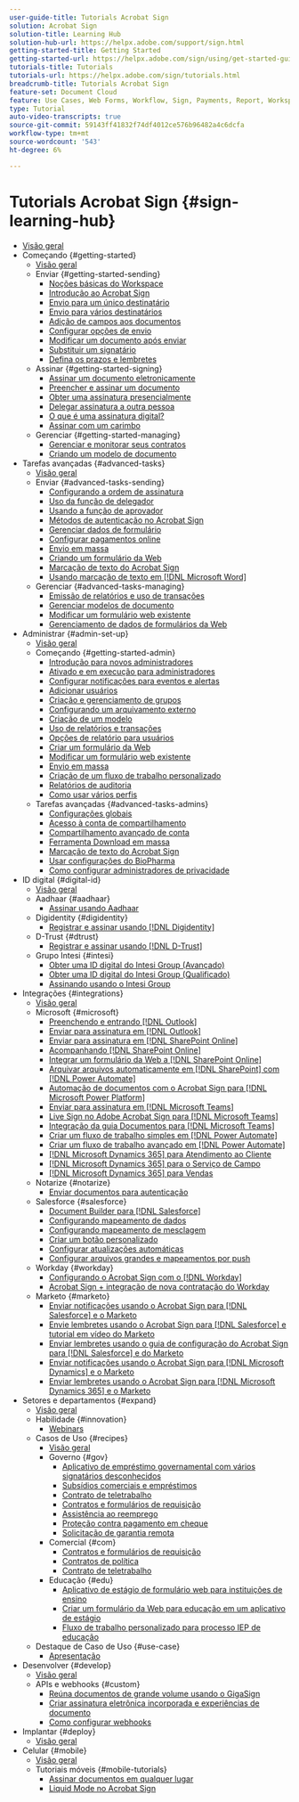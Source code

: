 ```yaml
---
user-guide-title: Tutorials Acrobat Sign
solution: Acrobat Sign
solution-title: Learning Hub
solution-hub-url: https://helpx.adobe.com/support/sign.html
getting-started-title: Getting Started
getting-started-url: https://helpx.adobe.com/sign/using/get-started-guide.html
tutorials-title: Tutorials
tutorials-url: https://helpx.adobe.com/sign/tutorials.html
breadcrumb-title: Tutorials Acrobat Sign
feature-set: Document Cloud
feature: Use Cases, Web Forms, Workflow, Sign, Payments, Report, Workspace, Deadline, Administration, Digital ID, Form, Integrations, Mobile, Skill Builder
type: Tutorial
auto-video-transcripts: true
source-git-commit: 59143ff41832f74df4012ce576b96482a4c6dcfa
workflow-type: tm+mt
source-wordcount: '543'
ht-degree: 6%

---
```



# Tutorials Acrobat Sign {#sign-learning-hub}

+ [Visão geral](overview.md)
+ Começando {#getting-started}
   + [Visão geral](sign-beginner-tutorials/beginner-users-overview.md)
   + Enviar {#getting-started-sending}
      + [Noções básicas do Workspace](sign-beginner-tutorials/quick-tour.md)
      + [Introdução ao Acrobat Sign](sign-beginner-tutorials/new-sender.md)
      + [Envio para um único destinatário](sign-beginner-tutorials/send-to-single-recipient.md)
      + [Envio para vários destinatários](sign-beginner-tutorials/send-to-multiple-recipients.md)
      + [Adição de campos aos documentos](sign-beginner-tutorials/adding-fields.md)
      + [Configurar opções de envio](sign-beginner-tutorials/sending-options.md)
      + [Modificar um documento após enviar](sign-beginner-tutorials/modify-in-flight.md)
      + [Substituir um signatário](sign-beginner-tutorials/replace-signer.md)
      + [Defina os prazos e lembretes](sign-beginner-tutorials/set-deadlines-reminders.md)
   + Assinar {#getting-started-signing}
      + [Assinar um documento eletronicamente](sign-beginner-tutorials/electronically-sign-a-document.md)
      + [Preencher e assinar um documento](sign-beginner-tutorials/fill-and-sign.md)
      + [Obter uma assinatura presencialmente](sign-beginner-tutorials/sign-in-person.md)
      + [Delegar assinatura a outra pessoa](sign-beginner-tutorials/delegate-signing.md)
      + [O que é uma assinatura digital?](sign-beginner-tutorials/sign-with-a-digital-signature.md)
      + [Assinar com um carimbo](sign-beginner-tutorials/sign-with-a-stamp.md)
   + Gerenciar {#getting-started-managing}
      + [Gerenciar e monitorar seus contratos](sign-beginner-tutorials/manage-and-track.md)
      + [Criando um modelo de documento](https://experienceleague.adobe.com/docs/document-cloud-learn/sign-learning-hub/admin-set-up/getting-started-admin/create-a-template.html)
+ Tarefas avançadas {#advanced-tasks}
   + [Visão geral](sign-advanced-users/advanced-users-overview.md)
   + Enviar {#advanced-tasks-sending}
      + [Configurando a ordem de assinatura](sign-advanced-users/setting-up-routing.md)
      + [Uso da função de delegador](sign-advanced-users/delegate-signature.md)
      + [Usando a função de aprovador](sign-advanced-users/add-an-approver.md)
      + [Métodos de autenticação no Acrobat Sign](sign-advanced-users/authentication-methods.md)
      + [Gerenciar dados de formulário](sign-advanced-users/manage-form-data.md)
      + [Configurar pagamentos online](sign-advanced-users/set-up-online-payments.md)
      + [Envio em massa](https://experienceleague.adobe.com/docs/document-cloud-learn/sign-learning-hub/admin-set-up/getting-started-admin/megasign.html)
      + [Criando um formulário da Web](https://experienceleague.adobe.com/docs/document-cloud-learn/sign-learning-hub/admin-set-up/getting-started-admin/webform.html)
      + [Marcação de texto do Acrobat Sign](https://experienceleague.adobe.com/docs/document-cloud-learn/sign-learning-hub/admin-set-up/advanced-tasks-admins/adobe-sign-text-tagging.html)
      + [Usando marcação de texto em  [!DNL Microsoft Word]](sign-advanced-users/text-tagging-word.md)
   + Gerenciar {#advanced-tasks-managing}
      + [Emissão de relatórios e uso de transações](sign-advanced-users/creating-a-report.md)
      + [Gerenciar modelos de documento](sign-advanced-users/edit-a-template.md)
      + [Modificar um formulário web existente](sign-advanced-users/modify-webform.md)
      + [Gerenciamento de dados de formulários da Web](sign-advanced-users/manage-webform-data.md)
+ Administrar {#admin-set-up}
   + [Visão geral](admin/intro-admin-overview.md)
   + Começando {#getting-started-admin}
      + [Introdução para novos administradores](admin/get-started-admin.md)
      + [Ativado e em execução para administradores](admin/up-and-running-admin.md)
      + [Configurar notificações para eventos e alertas](admin/set-up-shared-events-and-alert.md)
      + [Adicionar usuários](admin/add-users-to-your-account.md)
      + [Criação e gerenciamento de grupos](admin/create-and-manage-groups.md)
      + [Configurando um arquivamento externo](admin/set-up-your-external-archive.md)
      + [Criação de um modelo](sign-advanced-users/create-a-template.md)
      + [Uso de relatórios e transações](https://experienceleague.adobe.com/en/docs/document-cloud-learn/sign-learning-hub/advanced-tasks/advanced-tasks-managing/creating-a-report)
      + [Opções de relatório para usuários](admin/report-options.md)
      + [Criar um formulário da Web](sign-advanced-users/webform.md)
      + [Modificar um formulário web existente](https://experienceleague.adobe.com/docs/document-cloud-learn/sign-learning-hub/advanced-tasks/advanced-tasks-managing/modify-webform.html)
      + [Envio em massa](sign-advanced-users/megasign.md)
      + [Criação de um fluxo de trabalho personalizado](admin/building-a-custom-workflow.md)
      + [Relatórios de auditoria](admin/audit-reports.md)
      + [Como usar vários perfis](admin/multiple-profiles.md)
   + Tarefas avançadas {#advanced-tasks-admins}
      + [Configurações globais](admin/learn-about-global-settings.md)
      + [Acesso à conta de compartilhamento](admin/share-account-access.md)
      + [Compartilhamento avançado de conta](admin/advanced-account-sharing.md)
      + [Ferramenta Download em massa](admin/bulk-download-tool.md)
      + [Marcação de texto do Acrobat Sign](sign-advanced-users/adobe-sign-text-tagging.md)
      + [Usar configurações do BioPharma](admin/use-bio-pharma-settings.md)
      + [Como configurar administradores de privacidade](admin/privacy.md)
+ ID digital {#digital-id}
   + [Visão geral](digitalid/digitalid-overview.md)
   + Aadhaar {#aadhaar}
      + [Assinar usando Aadhaar](digitalid/aadhaar-sign.md)
   + Digidentity {#digidentity}
      + [Registrar e assinar usando  [!DNL Digidentity]](digitalid/digidentity-sign.md)
   + D-Trust {#dtrust}
      + [Registrar e assinar usando [!DNL D-Trust]](digitalid/d-trust.md)
   + Grupo Intesi {#intesi}
      + [Obter uma ID digital do Intesi Group (Avançado)](digitalid/intesi-advanced.md)
      + [Obter uma ID digital do Intesi Group (Qualificado)](digitalid/intesi-qualified.md)
      + [Assinando usando o Intesi Group](digitalid/intesi-sign.md)
+ Integrações {#integrations}
   + [Visão geral](integrations/integrations-overview.md)
   + Microsoft {#microsoft}
      + [Preenchendo e entrando [!DNL Outlook]](integrations/fill-and-sign-doc-microsoft-outlook.md)
      + [Enviar para assinatura em  [!DNL Outlook]](integrations/send-for-signature-with-outlook.md)
      + [Enviar para assinatura em  [!DNL SharePoint Online]](integrations/send-for-signature-with-sharepoint-online.md)
      + [Acompanhando  [!DNL SharePoint Online]](integrations/track-an-agreement-with-sharepoint-online.md)
      + [Integrar um formulário da Web a  [!DNL SharePoint Online]](integrations/integrate-web-form-sharepoint-online.md)
      + [Arquivar arquivos automaticamente em  [!DNL SharePoint] com [!DNL Power Automate]](integrations/auto-archive-sharepoint-power-automate.md)
      + [Automação de documentos com o Acrobat Sign para  [!DNL Microsoft Power Platform]](integrations/documentautomation.md)
      + [Enviar para assinatura em  [!DNL Microsoft Teams]](integrations/adobe-sign-teams-mortgage.md)
      + [Live Sign no Adobe Acrobat Sign para [!DNL Microsoft Teams]](integrations/live-sign-microsoft-teams.md)
      + [Integração da guia Documentos para  [!DNL Microsoft Teams]](integrations/acrobat-sign-teams-documents-tab.md)
      + [Criar um fluxo de trabalho simples em  [!DNL Power Automate]](integrations/simple-workflow-power-automate.md)
      + [Criar um fluxo de trabalho avançado em  [!DNL Power Automate]](integrations/advanced-workflow-power-automate.md)
      + [[!DNL Microsoft Dynamics 365] para Atendimento ao Cliente](integrations/dynamics-customer-service.md)
      + [[!DNL Microsoft Dynamics 365] para o Serviço de Campo](integrations/dynamics-field-service.md)
      + [[!DNL Microsoft Dynamics 365] para Vendas](integrations/dynamics-sales.md)
   + Notarize {#notarize}
      + [Enviar documentos para autenticação](integrations/send-document-notarize.md)
   + Salesforce {#salesforce}
      + [Document Builder para  [!DNL Salesforce]](integrations/create-an-agreement-template.md)
      + [Configurando mapeamento de dados](integrations/set-up-data-mapping.md)
      + [Configurando mapeamento de mesclagem](integrations/set-up-merging-map.md)
      + [Criar um botão personalizado](integrations/create-a-custom-button.md)
      + [Configurar atualizações automáticas](integrations/salesforce-automatic-updates.md)
      + [Configurar arquivos grandes e mapeamentos por push](integrations/salesforce-large-files.md)
   + Workday {#workday}
      + [Configurando o Acrobat Sign com o  [!DNL Workday]](integrations/workday.md)
      + [Acrobat Sign + integração de nova contratação do Workday](integrations/acrobat-sign-workday-onboarding.md)
   + Marketo {#marketo}
      + [Enviar notificações usando o Acrobat Sign para  [!DNL Salesforce]  e o Marketo](integrations/marketo-salesforce-sms.md)
      + [Envie lembretes usando o Acrobat Sign para  [!DNL Salesforce] e tutorial em vídeo do Marketo](integrations/marketo-salesforce-reminder-video.md)
      + [Enviar lembretes usando o guia de configuração do Acrobat Sign para  [!DNL Salesforce]  e do Marketo](integrations/marketo-salesforce-reminder.md)
      + [Enviar notificações usando o Acrobat Sign para  [!DNL Microsoft Dynamics]  e o Marketo](integrations/marketo-dynamics-sms.md)
      + [Enviar lembretes usando o Acrobat Sign para  [!DNL Microsoft Dynamics 365]  e o Marketo](integrations/marketo-dynamics-reminder.md)
+ Setores e departamentos {#expand}
   + [Visão geral](sign-usecase/expand-inspire-overview.md)
   + Habilidade {#innovation}
      + [Webinars](sign-usecase/innovation-series.md)
   + Casos de Uso {#recipes}
      + [Visão geral](sign-usecase/recipes.md)
      + Governo {#gov}
         + [Aplicativo de empréstimo governamental com vários signatários desconhecidos](sign-usecase/webform-multiple-signers.md)
         + [Subsídios comerciais e empréstimos](sign-usecase/usecasegovgrants.md)
         + [Contrato de teletrabalho](sign-usecase/usecasegovtelework.md)
         + [Contratos e formulários de requisição](sign-usecase/usecasegovcontracts.md)
         + [Assistência ao reemprego](sign-usecase/usecasegovreemployment.md)
         + [Proteção contra pagamento em cheque](sign-usecase/usecasegovpaycheck.md)
         + [Solicitação de garantia remota](sign-usecase/usecasegovremote.md)
      + Comercial {#com}
         + [Contratos e formulários de requisição](sign-usecase/usecasecomcontracts.md)
         + [Contratos de política](sign-usecase/usecasecompolicy.md)
         + [Contrato de teletrabalho](sign-usecase/usecasecomtelework.md)
      + Educação {#edu}
         + [Aplicativo de estágio de formulário web para instituições de ensino](sign-usecase/usecase-edu-intern.md)
         + [Criar um formulário da Web para educação em um aplicativo de estágio](sign-usecase/usecase-edu-intern-create.md)
         + [Fluxo de trabalho personalizado para processo IEP de educação](sign-usecase/usecase-edu-iep.md)
   + Destaque de Caso de Uso {#use-case}
      + [Apresentação](sign-usecase/use-case-showcase.md)
+ Desenvolver {#develop}
   + [Visão geral](develop/develop-overview.md)
   + APIs e webhooks {#custom}
      + [Reúna documentos de grande volume usando o GigaSign](develop/gigasign.md)
      + [Criar assinatura eletrônica incorporada e experiências de documento](develop/embeddedesignature.md)
      + [Como configurar webhooks](develop/webhooks.md)
+ Implantar {#deploy}
   + [Visão geral](deploy-overview.md)
+ Celular {#mobile}
   + [Visão geral](mobile/mobile-overview.md)
   + Tutoriais móveis {#mobile-tutorials}
      + [Assinar documentos em qualquer lugar](mobile/sign-mobile.md)
      + [Liquid Mode no Acrobat Sign](mobile/liquidmode.md)
